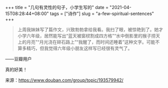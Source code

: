 +++
title = "几句有灵性的句子，小学生写的"
date = "2021-04-15T08:28:44+08:00"
tags = ["诗作"]
slug = "a-few-spiritual-sentences"
+++

> 上周我妹妹写了篇作文，兴致勃勃拿给我看。我扫了眼，被惊艳到了。她才小学六年级，居然能写出“蓝天被窗棂割成四方格”“水中倒影里的猴子捞天上的月亮”“月光浇在碎石路上”“我醒了，而时间还睡着”这种文字。可能不算多精巧，但我觉得六年级小朋友这样写已经很有灵气了。

——豆瓣用户

真的好美！

来源：<https://www.douban.com/group/topic/193579942/>
